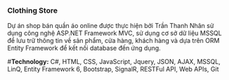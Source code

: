 ### Clothing Store
Dự án shop bán quần áo online được thực hiện bởi Trần Thanh Nhân sử dụng công nghệ ASP.NET Framework MVC, sử dụng cơ sở dữ liệu MSSQL để lưu trữ thông tin về sản phẩm, cửa hàng, khách hàng và dựa trên ORM Entity Framework để kết nối database đến ứng dụng.

#**Technology:** C#, HTML, CSS, JavaScript, Jquery, JSON, AJAX, MSSQL, LinQ, Entity Framework 6,
Bootstrap, SignalR, RESTFul API, Web APIs, Git
